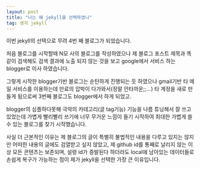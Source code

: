 ```yaml
---
layout: post
title: "나는 왜 jekyll을 선택하였나"
tag: 생각 jekyll
---
```

이번 jekyll의 선택으로 무려 4번 째 블로그가 되었습니다.

처음 블로그를 시작할때 N모 사의 블로그를 작성하였으나
제 블로그 포스트 제목과 똑같이 검색해도 검색 결과에 노출 되지 않는 것을 보고
google에서 서비스 하는 blogger로 이사 하였습니다.

그렇게 시작한 blogger기반 블로그는 순탄하게 진행되는 듯 하였으나
gmail기반 타 메일 서비스를 이용하는데 만료의 압박이 다가와서(정말 안타까운;;...)
타 계정을 새로 만들게 됨으로써
3번째 블로그도 blogger에서 하게 되었고.

blogger의 심플하다못해 
극악의 카테고리(글 tag기능) 기능을 나름 튜닝해서 잘 쓰고 있었는데
가볍게 빨리빨리 쓰기에 너무 무거운 느낌이 들기 시작하여
최대한 가볍게 쓸수 있는 블로그를 찾기 시작했습니다.

사실 더 근본적인 이유는
제 블로그의 글이 특별히 불법적인 내용을 다루고 있지는 않지만
어떠한 내용의 글에도 검열받고 싶지 않았고,
제 github id를 통째로 날리지 않는 이상 모든 콘텐츠는 보존되며, 
설령 id가 증발된다 하더라도 local에 남아있는 데이터들로 손쉽게 복구가 가능하는 점이
제가 jekyll을 선택한 가장 큰 이유입니다.
